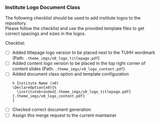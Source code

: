 ### Institute Logo Document Class

The following checklist should be used to add institute logos to the repository.  
Please follow the checklist and use the provided template files to get correct spacings and sizes in the logos.

Checklist:
- [ ] Added titlepage logo version to be placed next to the TUHH wordmark (Path: `.theme_imgs/x0_logo_titlepage.pdf`)
- [ ] Added content logo version to be placed in the top right corner of content slides (Path: `.theme_imgs/x0_logo_content.pdf`)
- [ ] Added document class option and template configuration
    ```
    % Institute Name (x0)
    \DeclareOption{x0}{%
      \institutebranded{.theme_imgs/x0_logo_titlepage.pdf}{.theme_imgs/x0_logo_content.pdf}
    }
    ```
- [ ] Checked correct document generation
- [ ] Assign this merge request to the current maintainer
